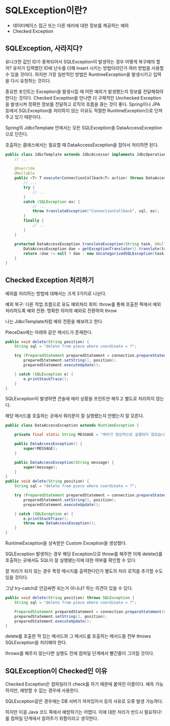 
# SQLException이란?

- 데이터베이스 접근 또는 다른 에러에 대한 정보를 제공하는 예외
- Checked Exception


## SQLException, 사라지다?
 유니크한 값인 ID가 중복되어서 SQLException이 발생하는 경우 어떻게 복구해야 할까? 유저가 입력했던 ID에 난수를 더해 insert 시키는 방법이라던가 여러 방법을 사용할 수 있을 것이다. 하지만 가장 일반적인 방법은 RuntimeException을 발생시키고 입력을 다시 요청하는 것이다.

 중요한 포인트는 Exception을 발생시킬 때 어떤 예외가 발생했는지 정보를 전달해줘야 한다는 것이다. Checked Exception을 만나면 더 구체적인 Unchecked Exception을 발생시켜 정확한 정보를 전달하고 로직의 흐름을 끊는 것이 좋다. Spring이나 JPA 등에서 SQLException을 처리하지 않는 이유도 적절한 RuntimeException으로 던져주고 있기 때문이다.

 
Spring의 JdbcTemplate 안에서는 모든 SQLException을 DataAccessException으로 던진다.

호출하는 클래스에서는 필요할 때 DataAccessException을 잡아서 처리하면 된다.

 
```java
public class JdbcTemplate extends JdbcAccessor implements JdbcOperations {
    // ...
    
    @Override
    @Nullable
    public <T> T execute(ConnectionCallback<T> action) throws DataAccessException {
        // ...
        try {
            // ...
        }
        catch (SQLException ex) {
            // ...
            throw translateException("ConnectionCallback", sql, ex);
        }
        finally {
            // ...
        }
    }
    
    protected DataAccessException translateException(String task, @Nullable String sql, SQLException ex) {
        DataAccessException dae = getExceptionTranslator().translate(task, sql, ex);
        return (dae != null ? dae : new UncategorizedSQLException(task, sql, ex));
    }
}
```

## Checked Exception 처리하기


예외를 처리하는 방법에 대해서는 크게 3가지로 나뉜다.

예외 복구: 다른 작업 흐름으로 유도
예외처리 회피: throw를 통해 호출한 쪽에서 예외 처리하도록
예외 전환: 명확한 의미의 예외로 전환하여 throw
 

나는 JdbcTemplate처럼 예외 전환을 해보려고 한다.

PieceDao에는 아래와 같은 메서드가 존재한다.

```java
public void delete(String position) {
    String sql = "delete from piece where coordinate = ?";

    try (PreparedStatement preparedStatement = connection.prepareStatement(sql)) {
        preparedStatement.setString(1, position);
        preparedStatement.executeUpdate();

    } catch (SQLException e) {
        e.printStackTrace();
    }
}
``` 

SQLException이 발생하면 콘솔에 에러 상황을 프린트만 해두고 별도로 처리하지 않는다.

해당 메서드를 호출하는 곳에서 쿼리문이 잘 실행됐는지 안됐는지 잘 모른다.

 
```java
public class DataAccessException extends RuntimeException {

    private final static String MESSAGE = "쿼리가 정상적으로 실행되지 않았습니다.";

    public DataAccessException() {
        super(MESSAGE);
    }

    public DataAccessException(String message) {
        super(message);
    }
}
public void delete(String position) {
    String sql = "delete from piece where coordinate = ?";

    try (PreparedStatement preparedStatement = connection.prepareStatement(sql)) {
        preparedStatement.setString(1, position);
        preparedStatement.executeUpdate();

    } catch (SQLException e) {
        e.printStackTrace();
        throw new DataAccessException();
    }
}
```

RuntimeException을 상속받은 Custom Exception을 생성했다.

SQLException 발생하는 경우 해당 Exception으로 throw를 해주면 이제 delete()를 호출하는 곳에서도 SQL이 잘 실행됐는지에 대한 여부를 확인할 수 있다.

잘 처리가 되지 않는 경우 특정 메시지를 출력한다던가 별도의 처리 로직을 추가할 수도 있을 것이다.

 

그냥 try-catch로 안감싸면 되는거 아니냐? 하는 의견이 있을 수 있다.

 
```java
public void delete(String position) throws SQLException {
    String sql = "delete from piece where coordinate = ?";

    PreparedStatement preparedStatement = connection.prepareStatement(sql);
    preparedStatement.setString(1, position);
    preparedStatement.executeUpdate();
}
```

delete를 호출한 적 있는 메서드와 그 메서드를 호출하는 메서드들 전부 throws SQLException을 처리해야 한다.

throws를 해주지 않는다면 실행도 전에 컴파일 단계에서 빨간줄이 그어질 것이다.

 

## SQLException이 Checked인 이유

 Checked Exception은 컴파일러가 check를 하기 때문에 붙여진 이름이다. 예측 가능하지만, 예방할 수 없는 경우에 사용한다. 
 
 SQLException같은 경우에는 DB 서버가 꺼져있어서 등의 사유로 오류 발생 가능하다. 
 
 하지만 이걸 Java 코드 쪽에서 예방하기는 어렵다. 이에 대한 처리가 반드시 필요하다!를 컴파일 단계에서 알려주기 위함이라고 생각한다.